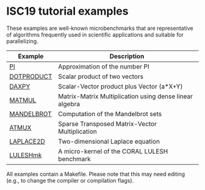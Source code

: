 ISC19 tutorial examples
=======================

These examples are well-known microbenchmarks that are representative of algorithms frequently used in scientific applications 
and suitable for parallelizing.

| Example                   | Description                                             |
|---------------------------|---------------------------------------------------------|
| [PI](PI/)                 | Approximation of the number PI                          |
| [DOTPRODUCT](DOTPRODUCT/) | Scalar product of two vectors                           |
| [DAXPY](DAXPY/)           | Scalar-Vector product plus Vector (a*X+Y)               |
| [MATMUL](MATMUL/)         | Matrix-Matrix Multiplication using dense linear algebra |
| [MANDELBROT](MANDELBROT/) | Computation of the Mandelbrot sets                      |
| [ATMUX](ATMUX/)           | Sparse Transposed Matrix-Vector Multiplication          |
| [LAPLACE2D](LAPLACE2D/)   | Two-dimensional Laplace equation                        |
| [LULESHmk](LULESHmk/)     | A micro-kernel of the CORAL LULESH benchmark            |

All examples contain a Makefile. Please note that this may need editing (e.g., to change the compiler or compilation flags).
